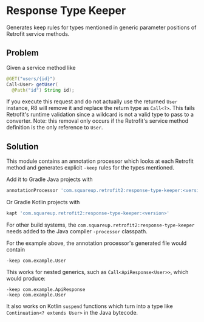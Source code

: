 # Response Type Keeper

Generates keep rules for types mentioned in generic parameter positions of Retrofit service methods.

## Problem

Given a service method like
```java
@GET("users/{id}")
Call<User> getUser(
  @Path("id") String id);
```

If you execute this request and do not actually use the returned `User` instance, R8 will remove it
and replace the return type as `Call<?>`. This fails Retrofit's runtime validation since a wildcard
is not a valid type to pass to a converter. Note: this removal only occurs if the Retrofit's service
method definition is the only reference to `User`.

## Solution

This module contains an annotation processor which looks at each Retrofit method and generates
explicit `-keep` rules for the types mentioned.

Add it to Gradle Java projects with
```groovy
annotationProcessor 'com.squareup.retrofit2:response-type-keeper:<version>'
```
Or Gradle Kotlin projects with
```groovy
kapt 'com.squareup.retrofit2:response-type-keeper:<version>'
```

For other build systems, the `com.squareup.retrofit2:response-type-keeper` needs added to the Java
compiler `-processor` classpath.

For the example above, the annotation processor's generated file would contain
```
-keep com.example.User
```

This works for nested generics, such as `Call<ApiResponse<User>>`, which would produce:
```
-keep com.example.ApiResponse
-keep com.example.User
```

It also works on Kotlin `suspend` functions which turn into a type like
`Continuation<? extends User>` in the Java bytecode.
